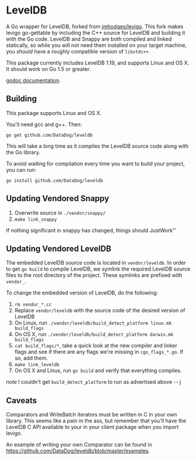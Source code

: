 # LevelDB

A Go wrapper for LevelDB, forked from [jmhodges/levigo](https://github.com/jmhodges/levigo).
This fork makes levigo go-gettable by including the C++ source for LevelDB
and building it with the Go code.  LevelDB and Snappy are both compiled
and linked statically, so while you will not need them installed on your
target machine, you _should_ have a roughly compatible version of `libstdc++`.

This package currently includes LevelDB 1.19, and supports Linux and OS X.
It should work on Go 1.5 or greater.

[godoc documentation](http://godoc.org/github.com/DataDog/leveldb).

## Building

This package supports Linux and OS X.

You'll need gcc and g++. Then:

`go get github.com/DataDog/leveldb`

This will take a long time as it compiles the LevelDB source code along with the
Go library.

To avoid waiting for compilation every time you want to build your project, you can run:

`go install github.com/DataDog/leveldb`


## Updating Vendored Snappy

1. Overwrite source in `./vendor/snappy/`
1. `make link_snappy`

If nothing significant in snappy has changed, things should JustWork&trade;

## Updating Vendored LevelDB

The embedded LevelDB source code is located in `vendor/leveldb`. In order to get
`go build` to compile LevelDB, we symlink the required LevelDB source files to
the root directory of the project. These symlinks are prefixed with `vendor_`.

To change the embedded version of LevelDB, do the following:

1. `rm vendor_*.cc`
1. Replace `vendor/leveldb` with the source code of the desired version of LevelDB
1. On Linux, run `./vendor/leveldb/build_detect_platform linux.mk build_flags`
1. On OS X, run `./vendor/leveldb/build_detect_platform darwin.mk build_flags`
1. `cat build_flags/*`, take a quick look at the new compiler and linker flags
   and see if there are any flags we're missing in `cgo_flags_*.go`. If so, add
   them.
1. `make link_leveldb`
1. On OS X and Linux, run `go build` and verify that everything compiles.

_note_ I couldn't get `build_detect_platform` to run as advertised above -- j

## Caveats

Comparators and WriteBatch iterators must be written in C in your own
library. This seems like a pain in the ass, but remember that you'll have the
LevelDB C API available to your in your client package when you import levigo.

An example of writing your own Comparator can be found in
<https://github.com/DataDog/leveldb/blob/master/examples>.
